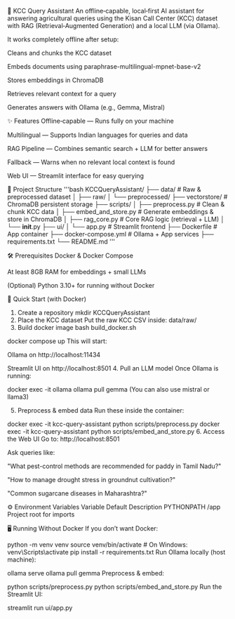 
🌾 KCC Query Assistant
An offline‑capable, local‑first AI assistant for answering agricultural queries using the Kisan Call Center (KCC) dataset with RAG (Retrieval‑Augmented Generation) and a local LLM (via Ollama).

It works completely offline after setup:

Cleans and chunks the KCC dataset

Embeds documents using paraphrase-multilingual-mpnet-base-v2

Stores embeddings in ChromaDB

Retrieves relevant context for a query

Generates answers with Ollama (e.g., Gemma, Mistral)

✨ Features
Offline‑capable — Runs fully on your machine

Multilingual — Supports Indian languages for queries and data

RAG Pipeline — Combines semantic search + LLM for better answers

Fallback — Warns when no relevant local context is found

Web UI — Streamlit interface for easy querying

📂 Project Structure
'''bash
KCCQueryAssistant/
├── data/                   # Raw & preprocessed dataset
│   ├── raw/
│   └── preprocessed/
├── vectorstore/            # ChromaDB persistent storage
├── scripts/
│   ├── preprocess.py       # Clean & chunk KCC data
│   ├── embed_and_store.py  # Generate embeddings & store in ChromaDB
│   ├── rag_core.py         # Core RAG logic (retrieval + LLM)
│   └── __init__.py
├── ui/
│   └── app.py              # Streamlit frontend
├── Dockerfile              # App container
├── docker-compose.yml      # Ollama + App services
├── requirements.txt
└── README.md
'''

🛠️ Prerequisites
Docker & Docker Compose

At least 8GB RAM for embeddings + small LLMs

(Optional) Python 3.10+ for running without Docker

🚀 Quick Start (with Docker)
1. Create a repository
mkdir KCCQueryAssistant
2. Place the KCC dataset
Put the raw KCC CSV inside:
data/raw/
3. Build docker image
bash build_docker.sh

docker compose up
This will start:

Ollama on http://localhost:11434

Streamlit UI on http://localhost:8501
4. Pull an LLM model
Once Ollama is running:

docker exec -it ollama ollama pull gemma
(You can also use mistral or llama3)

5. Preprocess & embed data
Run these inside the container:

docker exec -it kcc-query-assistant python scripts/preprocess.py
docker exec -it kcc-query-assistant python scripts/embed_and_store.py
6. Access the Web UI
Go to: http://localhost:8501

Ask queries like:

"What pest-control methods are recommended for paddy in Tamil Nadu?"

"How to manage drought stress in groundnut cultivation?"

"Common sugarcane diseases in Maharashtra?"

⚙️ Environment Variables
Variable	Default	Description
PYTHONPATH	/app	Project root for imports

🖥️ Running Without Docker
If you don’t want Docker:

python -m venv venv
source venv/bin/activate   # On Windows: venv\Scripts\activate
pip install -r requirements.txt
Run Ollama locally (host machine):

ollama serve
ollama pull gemma
Preprocess & embed:

python scripts/preprocess.py
python scripts/embed_and_store.py
Run the Streamlit UI:


streamlit run ui/app.py

